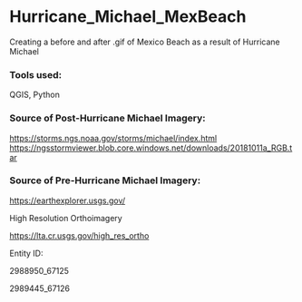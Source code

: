 # Hurricane_Michael_MexBeach
Creating a before and after .gif of Mexico Beach as a result of Hurricane Michael



### Tools used:
QGIS, Python



### Source of Post-Hurricane Michael Imagery:
https://storms.ngs.noaa.gov/storms/michael/index.html
https://ngsstormviewer.blob.core.windows.net/downloads/20181011a_RGB.tar




### Source of Pre-Hurricane Michael Imagery:
https://earthexplorer.usgs.gov/

High Resolution Orthoimagery

https://lta.cr.usgs.gov/high_res_ortho

Entity ID:

2988950_67125

2989445_67126
